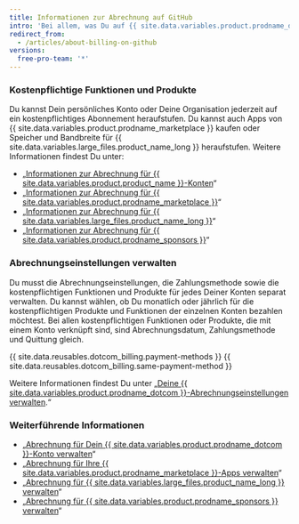 ```yaml
---
title: Informationen zur Abrechnung auf GitHub
intro: 'Bei allem, was Du auf {{ site.data.variables.product.prodname_dotcom }} kaufst, gelten Abrechnungsdatum, Zahlungsmethode und Quittung Deines Kontos.'
redirect_from:
  - /articles/about-billing-on-github
versions:
  free-pro-team: '*'
---
```


### Kostenpflichtige Funktionen und Produkte

Du kannst Dein persönliches Konto oder Deine Organisation jederzeit auf ein kostenpflichtiges Abonnement heraufstufen. Du kannst auch Apps von {{ site.data.variables.product.prodname_marketplace }} kaufen oder Speicher und Bandbreite für {{ site.data.variables.large_files.product_name_long }} heraufstufen. Weitere Informationen findest Du unter:
- „[Informationen zur Abrechnung für {{ site.data.variables.product.product_name }}-Konten](/articles/about-billing-for-github-accounts)“
- „[Informationen zur Abrechnung für {{ site.data.variables.product.prodname_marketplace }}](/articles/about-billing-for-github-marketplace)“
- „[Informationen zur Abrechnung für {{ site.data.variables.large_files.product_name_long }}](/articles/about-billing-for-git-large-file-storage)“
- „[Informationen zur Abrechnung für {{ site.data.variables.product.prodname_sponsors }}](/articles/about-billing-for-github-sponsors)“

### Abrechnungseinstellungen verwalten

Du musst die Abrechnungseinstellungen, die Zahlungsmethode sowie die kostenpflichtigen Funktionen und Produkte für jedes Deiner Konten separat verwalten. Du kannst wählen, ob Du monatlich oder jährlich für die kostenpflichtigen Produkte und Funktionen der einzelnen Konten bezahlen möchtest. Bei allen kostenpflichtigen Funktionen oder Produkte, die mit einem Konto verknüpft sind, sind Abrechnungsdatum, Zahlungsmethode und Quittung gleich.

{{ site.data.reusables.dotcom_billing.payment-methods }} {{ site.data.reusables.dotcom_billing.same-payment-method }}

Weitere Informationen findest Du unter „[Deine {{ site.data.variables.product.prodname_dotcom }}-Abrechnungseinstellungen verwalten](/articles/managing-your-github-billing-settings).“

### Weiterführende Informationen

- „[Abrechnung für Dein {{ site.data.variables.product.prodname_dotcom }}-Konto verwalten](/articles/managing-billing-for-your-github-account)“
- „[Abrechnung für Ihre {{ site.data.variables.product.prodname_marketplace }}-Apps verwalten](/articles/managing-billing-for-github-marketplace-apps)“
- „[Abrechnung für {{ site.data.variables.large_files.product_name_long }} verwalten](/articles/managing-billing-for-git-large-file-storage)“
- „[Abrechnung für {{ site.data.variables.product.prodname_sponsors }} verwalten](/articles/managing-billing-for-github-sponsors)“
